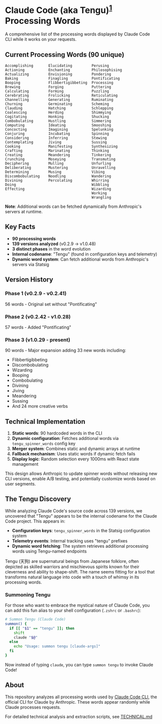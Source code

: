 # Claude Code (aka Tengu)<sup>[1](#the-tengu-discovery)</sup> Processing Words

A comprehensive list of the processing words displayed by Claude Code CLI while it works on your requests.

## Current Processing Words (90 unique)

```
Accomplishing       Elucidating         Perusing
Actioning           Enchanting          Philosophising
Actualizing         Envisioning         Pondering
Baking              Finagling           Pontificating
Booping             Flibbertigibbeting  Processing
Brewing             Forging             Puttering
Calculating         Forming             Puzzling
Cerebrating         Frolicking          Reticulating
Channelling         Generating          Ruminating
Churning            Germinating         Scheming
Clauding            Hatching            Schlepping
Coalescing          Herding             Shimmying
Cogitating          Honking             Shucking
Combobulating       Hustling            Simmering
Computing           Ideating            Smooshing
Concocting          Imagining           Spelunking
Conjuring           Incubating          Spinning
Considering         Inferring           Stewing
Contemplating       Jiving              Sussing
Cooking             Manifesting         Synthesizing
Crafting            Marinating          Thinking
Creating            Meandering          Tinkering
Crunching           Moseying            Transmuting
Deciphering         Mulling             Unfurling
Deliberating        Mustering           Unravelling
Determining         Musing              Vibing
Discombobulating    Noodling            Wandering
Divining            Percolating         Whirring
Doing                                   Wibbling
Effecting                               Wizarding
                                        Working
                                        Wrangling
```

**Note**: Additional words can be fetched dynamically from Anthropic's servers at runtime.

## Key Facts

- **90 processing words**
- **139 versions analyzed** (v0.2.9 → v1.0.48)
- **3 distinct phases** in the word evolution
- **Internal codename**: "Tengu" (found in configuration keys and telemetry)
- **Dynamic word system**: Can fetch additional words from Anthropic's servers via Statsig

## Version History

### Phase 1 (v0.2.9 - v0.2.41)
56 words - Original set without "Pontificating"

### Phase 2 (v0.2.42 - v1.0.28)
57 words - Added "Pontificating"

### Phase 3 (v1.0.29 - present)
90 words - Major expansion adding 33 new words including:
- Flibbertigibbeting
- Discombobulating
- Wizarding
- Booping
- Combobulating
- Divining
- Jiving
- Meandering
- Sussing
- And 24 more creative verbs

## Technical Implementation

1. **Static words**: 90 hardcoded words in the CLI
2. **Dynamic configuration**: Fetches additional words via `tengu_spinner_words` config key
3. **Merger system**: Combines static and dynamic arrays at runtime
4. **Fallback mechanism**: Uses static words if dynamic fetch fails
5. **Display logic**: Random selection every 1000ms with React state management

This design allows Anthropic to update spinner words without releasing new CLI versions, enable A/B testing, and potentially customize words based on user segments.

## The Tengu Discovery

While analyzing Claude Code's source code across 139 versions, we uncovered that "Tengu" appears to be the internal codename for the Claude Code project. This appears in:

- **Configuration keys**: `tengu_spinner_words` in the Statsig configuration system
- **Telemetry events**: Internal tracking uses "tengu" prefixes
- **Dynamic word fetching**: The system retrieves additional processing words using Tengu-named endpoints

Tengu (天狗) are supernatural beings from Japanese folklore, often depicted as skilled warriors and mischievous spirits known for their cleverness and ability to shape-shift. The name seems fitting for a tool that transforms natural language into code with a touch of whimsy in its processing words.

### Summoning Tengu

For those who want to embrace the mystical nature of Claude Code, you can add this fun alias to your shell configuration (`.zshrc` or `.bashrc`):

```bash
# Summon Tengu (Claude Code)
summon() {
  if [[ "$1" == "tengu" ]]; then
    shift
    claude "$@"
  else
    echo "Usage: summon tengu [claude-args]"
  fi
}
```

Now instead of typing `claude`, you can type `summon tengu` to invoke Claude Code!

## About

This repository analyzes all processing words used by [Claude Code CLI](https://github.com/anthropics/claude-code), the official CLI for Claude by Anthropic. These words appear randomly while Claude processes requests.

For detailed technical analysis and extraction scripts, see [TECHNICAL.md](TECHNICAL.md)